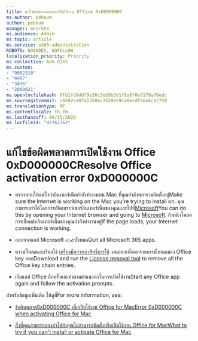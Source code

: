 ```yaml
---
title: แก้ไขข้อผิดพลาดการเปิดใช้งาน Office 0xD000000C
ms.author: pebaum
author: pebaum
manager: mnirkhe
ms.audience: Admin
ms.topic: article
ms.service: o365-administration
ROBOTS: NOINDEX, NOFOLLOW
localization_priority: Priority
ms.collection: Adm_O365
ms.custom:
- "9002310"
- "4487"
- "3496"
- "2000021"
ms.openlocfilehash: 0fb1fd9ddf9e36c5eb5b3d1f8a8f0e7170a76edc
ms.sourcegitcommit: c6692ce0fa1358ec3529e59ca0ecdfdea4cdc759
ms.translationtype: MT
ms.contentlocale: th-TH
ms.lasthandoff: 09/15/2020
ms.locfileid: "47767762"
---
```

# <a name="resolve-office-activation-error-0xd000000c"></a><span data-ttu-id="0351c-102">แก้ไขข้อผิดพลาดการเปิดใช้งาน Office 0xD000000C</span><span class="sxs-lookup"><span data-stu-id="0351c-102">Resolve Office activation error 0xD000000C</span></span>

- <span data-ttu-id="0351c-103">ตรวจสอบให้แน่ใจว่าอินเทอร์เน็ตกำลังทำงานบน Mac ที่คุณกำลังพยายามติดตั้งอยู่</span><span class="sxs-lookup"><span data-stu-id="0351c-103">Make sure the Internet is working on the Mac you're trying to install on.</span></span> <span data-ttu-id="0351c-104">คุณสามารถทำได้โดยการเปิดเบราว์เซอร์อินเทอร์เน็ตของคุณและไปที่[Microsoft](https://www.microsoft.com)</span><span class="sxs-lookup"><span data-stu-id="0351c-104">You can do this by opening your Internet browser and going to [Microsoft](https://www.microsoft.com).</span></span> <span data-ttu-id="0351c-105">ถ้าหน้าโหลดการเชื่อมต่ออินเทอร์เน็ตของคุณกำลังทำงานอยู่</span><span class="sxs-lookup"><span data-stu-id="0351c-105">If the page loads, your Internet connection is working.</span></span>

- <span data-ttu-id="0351c-106">ออกจากแอป Microsoft ๓๖๕ทั้งหมด</span><span class="sxs-lookup"><span data-stu-id="0351c-106">Quit all Microsoft 365 apps.</span></span>

- <span data-ttu-id="0351c-107">ดาวน์โหลดและเรียกใช้ [เครื่องมือการเอาสิทธิ์การใช้](https://go.microsoft.com/fwlink/?linkid=849815) งานออกเพื่อเอารายการทั้งหมดของ Office key ออก</span><span class="sxs-lookup"><span data-stu-id="0351c-107">Download and run the [License removal tool](https://go.microsoft.com/fwlink/?linkid=849815) to remove all the Office key chain entries.</span></span>

- <span data-ttu-id="0351c-108">เริ่มแอป Office อีกครั้งและทำตามคำแนะนำในการเปิดใช้งาน</span><span class="sxs-lookup"><span data-stu-id="0351c-108">Start any Office app again and follow the activation prompts.</span></span>

<span data-ttu-id="0351c-109">สำหรับข้อมูลเพิ่มเติม ให้ดูที่</span><span class="sxs-lookup"><span data-stu-id="0351c-109">For more information, see:</span></span>

- [<span data-ttu-id="0351c-110">ข้อผิดพลาด0xD000000C เมื่อเปิดใช้งาน Office for Mac</span><span class="sxs-lookup"><span data-stu-id="0351c-110">Error 0xD000000C when activating Office for Mac</span></span>](https://support.office.com/article/error-0xd000000c-when-activating-office-for-mac-da865931-4658-4829-ba2d-8133390c6d25)

- [<span data-ttu-id="0351c-111">สิ่งที่คุณสามารถลองทำได้ถ้าคุณไม่สามารถติดตั้งหรือเปิดใช้งาน Office for Mac</span><span class="sxs-lookup"><span data-stu-id="0351c-111">What to try if you can't install or activate Office for Mac</span></span>](https://support.office.com/article/what-to-try-if-you-can-t-install-or-activate-office-for-mac-5efba2b4-b1e6-4e5f-bf3c-6ab945d03dea)
